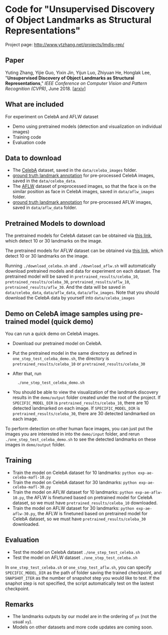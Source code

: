 Code for "Unsupervised Discovery of Object Landmarks as Structural Representations"
=====

Project page: http://www.ytzhang.net/projects/lmdis-rep/

## Paper

Yuting Zhang, Yijie Guo, Yixin Jin, Yijun Luo, Zhiyuan He, Honglak Lee,
"**Unsupervised Discovery of Object Landmarks as Structural Representations**,"
*IEEE Conference on Computer Vision and Pattern Recognition (CVPR)*, June 2018. [[arxiv](https://arxiv.org/abs/1804.04412)]

## What are included
For experiment on CelebA and AFLW dataset
- Demo using pretrained models (detection and visualization on individual images)
- Training code
- Evaluation code

## Data to download

- The [CelebA](https://drive.google.com/drive/folders/0B7EVK8r0v71pWEZsZE9oNnFzTm8) dataset, saved in the `data/celeba_images` folder.
- [ground truth landmark annotation](http://files.ytzhang.net/lmdis-rep/release-v1/celeba/celeba_data.tar.gz) for pre-processed CelebA images, saved in the `data/celeba_data`.
- The [AFLW](http://files.ytzhang.net/lmdis-rep/release-v1/aflw/aflw_images.tar.gz) dataset of preprocessed images, so that the face is on the similar position as face in CelebA images, saved in `data/aflw_images` folder.
- [ground truth landmark annotation](http://files.ytzhang.net/lmdis-rep/release-v1/aflw/aflw_data.tar.gz) for pre-processed AFLW images, saved in `data/aflw_data` folder.

## Pretrained Models to download

The pretrained models for CelebA dataset can be obtained via [this link](http://files.ytzhang.net/lmdis-rep/release-v1/celeba/celeba_pretrained_results.tar.gz), which detect 10 or 30 landmarks on the image. 

The pretrained models for AFLW dataset can be obtained via [this link](http://files.ytzhang.net/lmdis-rep/release-v1/aflw/aflw_pretrained_results.tar.gz), which detect 10 or 30 landmarks on the image.

Running `./download_celeba.sh` and `./download_aflw.sh` will automatically download pretrained models and data for experiment on each dataset. The pretrained model will be saved in `pretrained_results/celeba_10`, `pretrained_results/celeba_30`, `pretrained_results/aflw_10`, `pretrained_results/aflw_30`. And the data will be saved in `data/celeba_data`, `data/aflw_data`, `data/aflw_images`. Note that you should download the CelebA data by yourself into `data/celeba_images` 

## Demo on CelebA image samples using pre-trained model (quick demo)

You can run a quick demo on CelebA images.

- Download our pretrained model on CelebA.
- Put the pretrained model in the same directory as defined in `one_step_test_celeba_demo.sh`, the directory is `pretrained_results/celeba_10` or `pretrained_results/celeba_30`
- After that, run
	
		./one_step_test_celeba_demo.sh
	
- You should be able to view the visualization of the landmark discovery results in the `demo/output` folder created under the root of the project. If `SPECIFIC_MODEL_DIR` is `pretrained_results/celeba_10`, there are 10 detected landmarked on each image. If `SPECIFIC_MODEL_DIR` is `pretrained_results/celeba_30`, there are 30 detected landmarked on each image. 

To perform detection on other human face images, you can just put the images you are interested in into the `demo/input` folder, and rerun `./one_step_test_celeba_demo.sh` to see the detected landmarks on these images in `demo/output` folder.

## Training 

- Train the model on CelebA dataset for 10 landmarks: `python exp-ae-celeba-mafl-10.py`
- Train the model on CelebA dataset for 30 landmarks: `python exp-ae-celeba-mafl-30.py`
- Train the model on AFLW dataset for 10 landmarks: `python exp-ae-aflw-10.py`, the AFLW is finetuned based on pretrained model for CelebA dataset, so we must have `pretrained_results/celeba_10` downloaded.
- Train the model on AFLW dataset for 30 landmarks: `python exp-ae-aflw-30.py`, the AFLW is finetuned based on pretrained model for CelebA dataset, so we must have `pretrained_results/celeba_30` downloaded.

## Evaluation

- Test the model on CelebA dataset `./one_step_test_celeba.sh`
- Test the model on AFLW dataset `./one_step_test_celeba.sh`

In `one_step_test_celeba.sh` or `one_step_test_aflw.sh`, you can specify `SPECIFIC_MODEL_DIR` as the path of folder saving the trained checkpoint, and `SNAPSHOT_ITER` as the number of snapshot step you would like to test. If the snaphot step is not specified, the script automatically test on the lastest checkpoint.

## Remarks

- The landmarks outputs by our model are in the ordering of `yx` (not the usual `xy`).
- Models on other datasets and more code updates are coming soon. 
